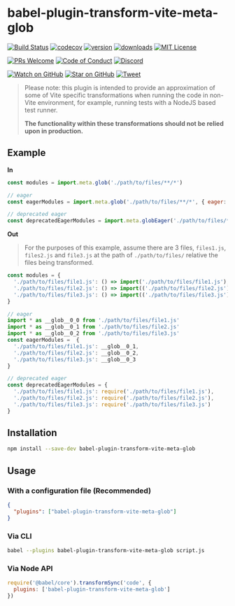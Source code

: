 # babel-plugin-transform-vite-meta-glob

<!-- prettier-ignore-start -->
[![Build Status](https://img.shields.io/github/workflow/status/OpenSourceRaidGuild/babel-vite/validate?logo=github&style=flat-square)](https://github.com/OpenSourceRaidGuild/babel-vite/actions?query=workflow%3Avalidate)
[![codecov](https://img.shields.io/codecov/c/github/OpenSourceRaidGuild/babel-vite.svg?style=flat-square)](https://codecov.io/gh/OpenSourceRaidGuild/babel-vite)
[![version](https://img.shields.io/npm/v/babel-plugin-transform-vite-meta-glob.svg?style=flat-square)](https://www.npmjs.com/package/babel-plugin-transform-vite-meta-glob)
[![downloads](https://img.shields.io/npm/dm/babel-plugin-transform-vite-meta-glob.svg?style=flat-square)](http://www.npmtrends.com/babel-plugin-transform-vite-meta-glob)
[![MIT License](https://img.shields.io/npm/l/babel-plugin-transform-vite-meta-glob.svg?style=flat-square)](https://github.com/OpenSourceRaidGuild/babel-vite/blob/master/LICENSE.md)

[![PRs Welcome](https://img.shields.io/badge/PRs-welcome-brightgreen.svg?style=flat-square)](http://makeapullrequest.com)
[![Code of Conduct](https://img.shields.io/badge/code%20of-conduct-ff69b4.svg?style=flat-square)](https://github.com/OpenSourceRaidGuild/babel-vite/blob/master/CODE_OF_CONDUCT.md)
[![Discord](https://img.shields.io/discord/808364903822917662.svg?color=7389D8&labelColor=6A7EC2&logo=discord&logoColor=ffffff&style=flat-square)](https://discord.gg/grS89HWeYh)

[![Watch on GitHub](https://img.shields.io/github/watchers/OpenSourceRaidGuild/babel-vite.svg?style=social)](https://github.com/OpenSourceRaidGuild/babel-vite/watchers)
[![Star on GitHub](https://img.shields.io/github/stars/OpenSourceRaidGuild/babel-vite.svg?style=social)](https://github.com/OpenSourceRaidGuild/babel-vite/stargazers)
[![Tweet](https://img.shields.io/twitter/url/https/github.com/OpenSourceRaidGuild/babel-vite.svg?style=social)](https://twitter.com/intent/tweet?text=Check%20out%20babel-plugin-transform-vite-meta-glob%20by%20OpenSourceRaidGuild%20https%3A%2F%2Fgithub.com%2FOpenSourceRaidGuild%2Fbabel-vite%20%F0%9F%91%8D)
<!-- prettier-ignore-end -->

> Please note: this plugin is intended to provide an approximation of some of Vite specific
> transformations when running the code in non-Vite environment, for example, running tests with a
> NodeJS based test runner.
>
> **The functionality within these transformations should not be relied upon in production.**

## Example

**In**

```js
const modules = import.meta.glob('./path/to/files/**/*')

// eager
const eagerModules = import.meta.glob('./path/to/files/**/*', { eager: true })

// deprecated eager
const deprecatedEagerModules = import.meta.globEager('./path/to/files/**/*')
```

**Out**

> For the purposes of this example, assume there are 3 files, `files1.js`, `files2.js` and
> `file3.js` at the path of `./path/to/files/` relative the files being transformed.

```js
const modules = {
  './path/to/files/file1.js': () => import('./path/to/files/file1.js'),
  './path/to/files/file2.js': () => import(('./path/to/files/file2.js'),
  './path/to/files/file3.js': () => import(('./path/to/files/file3.js')
}

// eager
import * as __glob__0_0 from './path/to/files/file1.js'
import * as __glob__0_1 from './path/to/files/file2.js'
import * as __glob__0_2 from './path/to/files/file3.js'
const eagerModules =  {
  './path/to/files/file1.js': __glob__0_1,
  './path/to/files/file2.js': __glob__0_2,
  './path/to/files/file3.js': __glob__0_3
}

// deprecated eager
const deprecatedEagerModules = {
  './path/to/files/file1.js': require('./path/to/files/file1.js'),
  './path/to/files/file2.js': require('./path/to/files/file2.js'),
  './path/to/files/file3.js': require('./path/to/files/file3.js')
}
```

## Installation

```sh
npm install --save-dev babel-plugin-transform-vite-meta-glob
```

## Usage

### With a configuration file (Recommended)

```json
{
  "plugins": ["babel-plugin-transform-vite-meta-glob"]
}
```

### Via CLI

```sh
babel --plugins babel-plugin-transform-vite-meta-glob script.js
```

### Via Node API

```javascript
require('@babel/core').transformSync('code', {
  plugins: ['babel-plugin-transform-vite-meta-glob']
})
```
